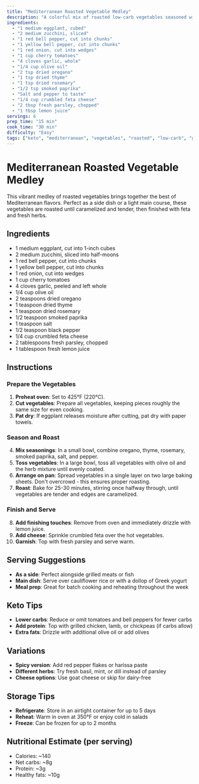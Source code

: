 ```yaml
---
title: "Mediterranean Roasted Vegetable Medley"
description: "A colorful mix of roasted low-carb vegetables seasoned with Mediterranean herbs and olive oil"
ingredients:
  - "1 medium eggplant, cubed"
  - "2 medium zucchini, sliced"
  - "1 red bell pepper, cut into chunks"
  - "1 yellow bell pepper, cut into chunks"
  - "1 red onion, cut into wedges"
  - "1 cup cherry tomatoes"
  - "4 cloves garlic, whole"
  - "1/4 cup olive oil"
  - "2 tsp dried oregano"
  - "1 tsp dried thyme"
  - "1 tsp dried rosemary"
  - "1/2 tsp smoked paprika"
  - "Salt and pepper to taste"
  - "1/4 cup crumbled feta cheese"
  - "2 tbsp fresh parsley, chopped"
  - "1 tbsp lemon juice"
servings: 6
prep_time: "15 min"
cook_time: "30 min"
difficulty: "Easy"
tags: ["keto", "mediterranean", "vegetables", "roasted", "low-carb", "gluten-free", "vegetarian", "side-dish"]
---
```


# Mediterranean Roasted Vegetable Medley

This vibrant medley of roasted vegetables brings together the best of Mediterranean flavors. Perfect as a side dish or a light main course, these vegetables are roasted until caramelized and tender, then finished with feta and fresh herbs.

## Ingredients

- 1 medium eggplant, cut into 1-inch cubes
- 2 medium zucchini, sliced into half-moons
- 1 red bell pepper, cut into chunks
- 1 yellow bell pepper, cut into chunks
- 1 red onion, cut into wedges
- 1 cup cherry tomatoes
- 4 cloves garlic, peeled and left whole
- 1/4 cup olive oil
- 2 teaspoons dried oregano
- 1 teaspoon dried thyme
- 1 teaspoon dried rosemary
- 1/2 teaspoon smoked paprika
- 1 teaspoon salt
- 1/2 teaspoon black pepper
- 1/4 cup crumbled feta cheese
- 2 tablespoons fresh parsley, chopped
- 1 tablespoon fresh lemon juice

## Instructions

### Prepare the Vegetables
1. **Preheat oven**: Set to 425°F (220°C).
2. **Cut vegetables**: Prepare all vegetables, keeping pieces roughly the same size for even cooking.
3. **Pat dry**: If eggplant releases moisture after cutting, pat dry with paper towels.

### Season and Roast
4. **Mix seasonings**: In a small bowl, combine oregano, thyme, rosemary, smoked paprika, salt, and pepper.
5. **Toss vegetables**: In a large bowl, toss all vegetables with olive oil and the herb mixture until evenly coated.
6. **Arrange on pan**: Spread vegetables in a single layer on two large baking sheets. Don't overcrowd - this ensures proper roasting.
7. **Roast**: Bake for 25-30 minutes, stirring once halfway through, until vegetables are tender and edges are caramelized.

### Finish and Serve
8. **Add finishing touches**: Remove from oven and immediately drizzle with lemon juice.
9. **Add cheese**: Sprinkle crumbled feta over the hot vegetables.
10. **Garnish**: Top with fresh parsley and serve warm.

## Serving Suggestions

- **As a side**: Perfect alongside grilled meats or fish
- **Main dish**: Serve over cauliflower rice or with a dollop of Greek yogurt
- **Meal prep**: Great for batch cooking and reheating throughout the week

## Keto Tips

- **Lower carbs**: Reduce or omit tomatoes and bell peppers for fewer carbs
- **Add protein**: Top with grilled chicken, lamb, or chickpeas (if carbs allow)
- **Extra fats**: Drizzle with additional olive oil or add olives

## Variations

- **Spicy version**: Add red pepper flakes or harissa paste
- **Different herbs**: Try fresh basil, mint, or dill instead of parsley
- **Cheese options**: Use goat cheese or skip for dairy-free

## Storage Tips

- **Refrigerate**: Store in an airtight container for up to 5 days
- **Reheat**: Warm in oven at 350°F or enjoy cold in salads
- **Freeze**: Can be frozen for up to 2 months

## Nutritional Estimate (per serving)
- Calories: ~140
- Net carbs: ~8g
- Protein: ~3g
- Healthy fats: ~10g
